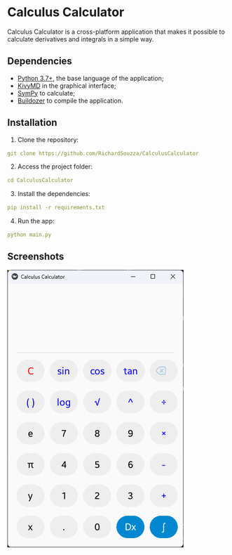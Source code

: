 # Calculus Calculator
Calculus Calculator is a cross-platform application that makes it possible to calculate derivatives and integrals in a simple way.

## Dependencies
- [Python 3.7+](https://www.python.org/), the base language of the application;
- [KivyMD](https://github.com/kivymd/KivyMD) in the graphical interface;
- [SymPy](https://github.com/sympy/sympy) to calculate;
- [Buildozer](https://github.com/kivy/kivy) to compile the application.

## Installation
1. Clone the repository:
```yaml
git clone https://github.com/RichardSouzza/CalculusCalculator
```
2. Access the project folder:
```yaml
cd CalculusCalculator
```
3. Install the dependencies:
```yaml
pip install -r requirements.txt
```
4. Run the app:
```yaml
python main.py
```

## Screenshots
![App Screenshot](assets/images/app-screenshot.png)
